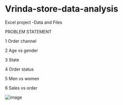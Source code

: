 # Vrinda-store-data-analysis
Excel project -Data and Files


PROBLEM STATEMENT

1 Order channel 

2 Age vs gender

3 State

4 Order status

5 Men vs women

6 Sales vs order



![image](https://github.com/Arunbond/Vrinda-store-data-analysis/assets/93313923/2a34cd06-10fb-43c2-a6f9-538697c4dc89)
